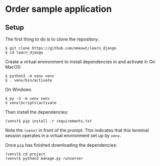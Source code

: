 # Order sample application
## Setup

The first thing to do is to clone the repository:

    $ git clone https://github.com/nmeowt/learn_django
    $ cd learn_django

Create a virtual environment to install dependencies in and activate it:
On MacOS:

    $ python3 -m venv venv
    $ . venv/bin/activate
On Windows

    $ py -3 -m venv venv
    $ venv\Scripts\activate

Then install the dependencies:

    (venv)$ pip install -r requirements.txt

Note the  `(venv)`  in front of the prompt. This indicates that this terminal session operates in a virtual environment set up by  `venv`.

Once  `pip`  has finished downloading the dependencies:

    (venv)$ cd project
    (venv)$ python3 manage.py runserver
